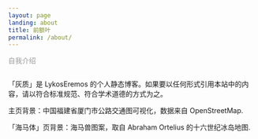 ```yaml
---
layout: page
landing: about
title: 前额叶
permalink: /about/
---
```

<div style="size=0.8em;color:#9b9b9b; margin-bottom:2em;">自我介绍</div>
「灰质」是 LykosEremos 的个人静态博客。如果要以任何形式引用本站中的内容，请以符合标准规范、符合学术道德的方式为之。

主页背景：中国福建省厦门市公路交通图可视化，数据来自 OpenStreetMap.

「海马体」页背景：海马兽图案，取自 Abraham Ortelius 的十六世纪冰岛地图.

